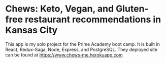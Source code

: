 # Chews: Keto, Vegan, and Gluten-free restaurant recommendations in Kansas City

This app is my solo project for the Prime Academy boot camp. It is built in React, Redux-Saga, Node, Express, and PostgreSQL. They deployed site can be found at https://www.chews-me.herokuapp.com
